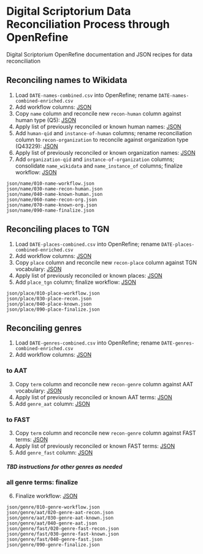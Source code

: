 # Digital Scriptorium Data Reconciliation Process through OpenRefine

Digital Scriptorium OpenRefine documentation and JSON recipes for data reconciliation

## Reconciling names to Wikidata

1. Load `DATE-names-combined.csv` into OpenRefine; rename `DATE-names-combined-enriched.csv`
2. Add workflow columns: [JSON][name_workflow]
3. Copy `name` column and reconcile new `recon-human` column against human type (Q5): [JSON][name_recon_human]
4. Apply list of previously reconciled or known human names: [JSON][name_known_human]
5. Add `human-qid` and `instance-of-human` columns; rename reconciliation column to `recon-organization` to reconcile against organization type (Q43229): [JSON][name_recon_org]
6. Apply list of previously reconciled or known organization names: [JSON][name_known_org]
7. Add `organization-qid` and `instance-of-organization` columns; consolidate `name_wikidata` and `name_instance_of` columns; finalize workflow: [JSON][name_finalize]

[name_workflow]:    json/name/010-name-workflow.json
[name_recon_human]: json/name/030-name-recon-human.json
[name_known_human]: json/name/040-name-known-human.json
[name_recon_org]:   json/name/060-name-recon-org.json
[name_known_org]:   json/name/070-name-known-org.json
[name_finalize]:    json/name/090-name-finalize.json

```
json/name/010-name-workflow.json
json/name/030-name-recon-human.json
json/name/040-name-known-human.json
json/name/060-name-recon-org.json
json/name/070-name-known-org.json
json/name/090-name-finalize.json
```

## Reconciling places to TGN

1. Load `DATE-places-combined.csv` into OpenRefine; rename `DATE-places-combined-enriched.csv`
2. Add workflow columns: [JSON][place_workflow]
3. Copy `place` column and reconcile new `recon-place` column against TGN vocabulary: [JSON][place_recon]
4. Apply list of previously reconciled or known places: [JSON][place_known]
5. Add `place_tgn` column; finalize workflow: [JSON][place_finalize]

[place_workflow]:    json/place/010-place-workflow.json
[place_recon]:       json/place/030-place-recon.json
[place_known]:       json/place/040-place-known.json
[place_finalize]:    json/place/090-place-finalize.json

```
json/place/010-place-workflow.json
json/place/030-place-recon.json
json/place/040-place-known.json
json/place/090-place-finalize.json
```

## Reconciling genres

1. Load `DATE-genres-combined.csv` into OpenRefine; rename `DATE-genres-combined-enriched.csv`
2. Add workflow columns: [JSON][genre_workflow]

[genre_workflow]: json/genre/010-genre-workflow.json

### to AAT

3. Copy `term` column and reconcile new `recon-genre` column against AAT vocabulary: [JSON][genre_aat_recon]
4. Apply list of previously reconciled or known AAT terms: [JSON][genre_aat_known]
5. Add `genre_aat` column: [JSON][genre_aat]

[genre_aat_recon]:   json/genre/aat/020-genre-aat-recon.json
[genre_aat_known]:   json/genre/aat/030-genre-aat-known.json
[genre_aat]:         json/genre/aat/040-genre-aat.json

### to FAST

3. Copy `term` column and reconcile new `recon-genre` column against FAST terms: [JSON][genre_fast_recon]
4. Apply list of previously reconciled or known FAST terms: [JSON][genre_fast_known]
5. Add `genre_fast` column: [JSON][genre_fast]

[genre_fast_recon]:   json/genre/fast/020-genre-fast-recon.json
[genre_fast_known]:   json/genre/fast/030-genre-fast-known.json
[genre_fast]:         json/genre/fast/040-genre-fast.json

#### *TBD instructions for other genres as needed*

### all genre terms: finalize

6. Finalize workflow: [JSON][genre_finalize]

[genre_finalize]:    json/genre/090-genre-finalize.json

```
json/genre/010-genre-workflow.json
json/genre/aat/020-genre-aat-recon.json
json/genre/aat/030-genre-aat-known.json
json/genre/aat/040-genre-aat.json
json/genre/fast/020-genre-fast-recon.json
json/genre/fast/030-genre-fast-known.json
json/genre/fast/040-genre-fast.json
json/genre/090-genre-finalize.json
```
